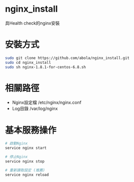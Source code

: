 # nginx_install
具Health check的nginx安裝

# 安裝方式
```bash
sudo git clone https://github.com/abola/nginx_install.git
sudo cd nginx_install
sudo sh nginx-1.8.1-for-centos-6.8.sh
```

# 相關路徑
- Nginx設定檔 /etc/nginx/nginx.conf
- Log目錄 /var/log/nginx

# 基本服務操作
```bash
# 啟動Nginx
service nginx start

# 停止Nginx
service nginx stop

# 重新讀取設定 (推薦)
service nginx reload
```
